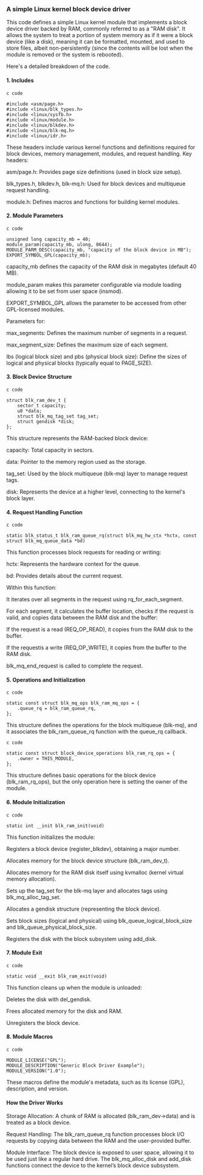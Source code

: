 ### A simple Linux kernel block device driver

This code defines a simple Linux kernel module that implements
a block device driver backed by RAM, commonly referred to as a
"RAM disk". It allows the system to treat a portion of system
memory as if it were a block device (like a disk), meaning it
can be formatted, mounted, and used to store files, albeit
non-persistently (since the contents will be lost when the
module is removed or the system is rebooted).

Here's a detailed breakdown of the code.

#### 1. Includes

	c code

	#include <asm/page.h>
	#include <linux/blk_types.h>
	#include <linux/sysfb.h>
	#include <linux/module.h>
	#include <linux/blkdev.h>
	#include <linux/blk-mq.h>
	#include <linux/idr.h>

These headers include various kernel functions and definitions
required for block devices, memory management, modules, and
request handling. Key headers:

asm/page.h: Provides page size definitions (used in block size
setup).

blk_types.h, blkdev.h, blk-mq.h: Used for block devices and
multiqueue request handling.

module.h: Defines macros and functions for building kernel
modules.

#### 2. Module Parameters

	c code

	unsigned long capacity_mb = 40;
	module_param(capacity_mb, ulong, 0644);
	MODULE_PARM_DESC(capacity_mb, "capacity of the block device in MB");
	EXPORT_SYMBOL_GPL(capacity_mb);

capacity_mb defines the capacity of the RAM disk in megabytes
(default 40 MB).

module_param makes this parameter configurable via module
loading allowing it to be set from user space (insmod).

EXPORT_SYMBOL_GPL allows the parameter to be accessed from
other GPL-licensed modules.

Parameters for:

max_segments: Defines the maximum number of segments in a
request.

max_segment_size: Defines the maximum size of each segment.

lbs (logical block size) and pbs (physical block size): Define
the sizes of logical and physical blocks (typically equal to
PAGE_SIZE).

#### 3. Block Device Structure

	c code

	struct blk_ram_dev_t {
		sector_t capacity;
		u8 *data;
		struct blk_mq_tag_set tag_set;
		struct gendisk *disk;
	};

This structure represents the RAM-backed block device:

capacity: Total capacity in sectors.

data: Pointer to the memory region used as the storage.

tag_set: Used by the block multiqueue (blk-mq) layer to
manage request tags.

disk: Represents the device at a higher level, connecting
to the kernel's block layer.

#### 4. Request Handling Function

	c code

	static blk_status_t blk_ram_queue_rq(struct blk_mq_hw_ctx *hctx, const struct blk_mq_queue_data *bd)

This function processes block requests for reading or writing:

hctx: Represents the hardware context for the queue.

bd: Provides details about the current request.

Within this function:

It iterates over all segments in the request using
rq_for_each_segment.

For each segment, it calculates the buffer location, checks if
the request is valid, and copies data between the RAM disk and
the buffer:

If the request is a read (REQ_OP_READ), it copies from the RAM
disk to the buffer.

If the requestis a write (REQ_OP_WRITE), it copies from the
buffer to the RAM disk.

blk_mq_end_request is called to complete the request.

#### 5. Operations and Initialization

	c code

	static const struct blk_mq_ops blk_ram_mq_ops = {
		.queue_rq = blk_ram_queue_rq,
	};

This structure defines the operations for the block multiqueue
(blk-mq), and it associates the blk_ram_queue_rq function with
the queue_rq callback.

	c code

	static const struct block_device_operations blk_ram_rq_ops = {
		.owner = THIS_MODULE,
	};

This structure defines basic operations for the block device
(blk_ram_rq_ops), but the only operation here is setting the
owner of the module.


#### 6. Module Initialization

	c code

	static int __init blk_ram_init(void)

This function initializes the module:

Registers a block device (register_blkdev), obtaining a major
number.

Allocates memory for the block device structure (blk_ram_dev_t).

Allocates memory for the RAM disk itself using kvmalloc (kernel
virtual memory allocation).

Sets up the tag_set for the blk-mq layer and allocates tags
using blk_mq_alloc_tag_set.

Allocates a gendisk structure (representing the block device).

Sets block sizes (logical and physical) using
blk_queue_logical_block_size and blk_queue_physical_block_size.

Registers the disk with the block subsystem using add_disk.

#### 7. Module Exit

	c code

	static void __exit blk_ram_exit(void)

This function cleans up when the module is unloaded:

Deletes the disk with del_gendisk.

Frees allocated memory for the disk and RAM.

Unregisters the block device.

#### 8. Module Macros

	c code

	MODULE_LICENSE("GPL");
	MODULE_DESCRIPTION("Generic Block Driver Example");
	MODULE_VERSION("1.0");

These macros define the module's metadata, such as its license
(GPL), description, and version.

#### How the Driver Works

Storage Allocation: A chunk of RAM is allocated
(blk_ram_dev->data) and is treated as a block device.

Request Handling: The blk_ram_queue_rq function processes block
I/O requests by copying data between the RAM and the
user-provided buffer.

Module Interface: The block device is exposed to user space,
allowing it to be used just like a regular hard drive. The
blk_mq_alloc_disk and add_disk functions connect the device
to the kernel’s block device subsystem.
